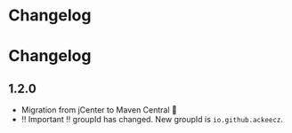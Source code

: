 # Changelog

# Changelog

## **1.2.0**
- Migration from jCenter to Maven Central 🎉
- ‼️ Important ‼️ groupId has changed. New groupId is `io.github.ackeecz`.

